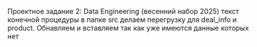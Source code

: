 Проектное задание 2: Data Engineering (весенний набор 2025)
текст конечной процедуры в папке src
делаем перегрузку для deal_info и product. Обнавляем и вставляем так как уже имеются данные которых нет

